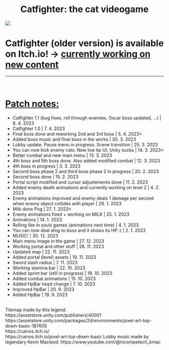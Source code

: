 <h1 style="text-align:center">Catfighter: the cat videogame</h1>
<img src="https://img.itch.zone/aW1nLzE1NzA2MzUxLnBuZw==/original/l%2Fw6RI.png"></img>
<h1>Catfighter (older version) is available on Itch.io! -> <a href="https://oreoncz.itch.io/catfighter">currently working on new content</a></h1>
<hr>
<br>
<h1><u>Patch notes:</u></h1>
<ul>
<li>Catfighter 1.1 (bug fixes, roll through enemies, Oscar boss updated, ...) | 8. 4. 2023
<li>Catfighter 1.0 | 7. 4. 2023</h2>
<li>Final boss done and reworking 2nd and 3rd boss | 5. 4. 2023<
<li>Added boss music and final boss in the works | 30. 3. 2023
<li>Lobby update. Pause menu in progress. Scene transition | 25. 3. 2023
<li>You can now kick enemy cats. New low hp UI. Unity sucks | 14. 3. 2023<
<li>Better combat and new main menu | 13. 3. 2023</h2>
<li>4th boss and 5th boss done. Also added modified combat | 12. 3. 2023
<li>4th boss in progress | 3. 3. 2023</h2>
<li>Second boss phase 2 and third boss phase 2 in progress | 20. 2. 2023
<li>Second boss done | 15. 2. 2023</h2>
<li>Portal script modified and cursor adjustements done | 11. 2. 2023
<li>Added enemy death animations and currently working on level 2 | 4. 2. 2023
<li>Enemy animations improved and enemy deals 1 damage per second when enemy object collides with player | 28. 1. 2023
<li>Milk done Pog | 27. 1. 2023<
<li>Enemy animations fixed + working on MILK | 25. 1. 2023
<li>Animations | 14. 1. 2023</h2>
<li>Rolling like in souls games (animations next time) | 4. 1. 2023
<li>You can now deal dmg to boss and it shows its HP :) | 2. 1. 2023
<li>MUSIC! | 30. 12. 2023
<li>Main menu image in the game | 27. 12. 2023
<li>Working portal and other stuff | 28. 11. 2023
<li>Updated map | 22. 11. 2023
<li>Added portal (level) assets | 19. 11. 2023
<li>Sword slash radius | 7. 11. 2023
<li>Working stamina bar | 22. 10. 2023
<li>Added sprint bar (still in progress) | 19. 10. 2023
<li>Added combat animations | 15. 10. 2023
<li>Added HpBar head change | 7. 10. 2023
<li>Improved HpBar | 20. 9. 2023
<li>Added HpBar | 19. 9. 2023
</ul>
<br>
Tilemap made by this legend:
<br>
https://assetstore.unity.com/publishers/40001
<br>
https://assetstore.unity.com/packages/2d/environments/pixel-art-top-down-basic-187605
<br>
https://cainos.itch.io/
<br>
https://cainos.itch.io/pixel-art-top-down-basic
Lobby music made by legendary Kevin Macleod: 
https://www.youtube.com/@incompetech_kmac
